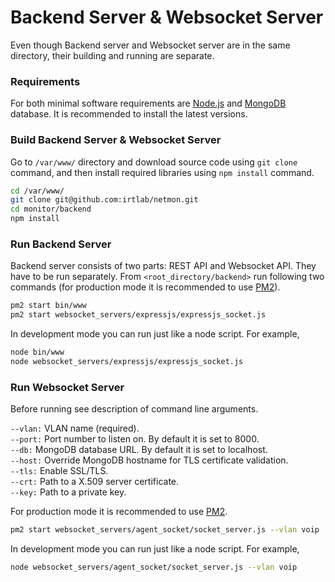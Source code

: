 # Backend Server & Websocket Server
Even though Backend server and Websocket server are in the same directory, their
building and running are separate.

### Requirements
For both minimal software requirements are [Node.js](https://nodejs.org/en/) and
[MongoDB](https://docs.mongodb.com/manual/tutorial/install-mongodb-on-ubuntu/)
database. It is recommended to install the latest versions.

### Build Backend Server & Websocket Server
Go to `/var/www/` directory and download source code using `git clone` command,
and then install required libraries using `npm install` command.
```bash
cd /var/www/
git clone git@github.com:irtlab/netmon.git
cd monitor/backend
npm install
```
    
### Run Backend Server
Backend server consists of two parts: REST API and Websocket API.
They have to be run separately. From `<root_directory/backend>` run following
two commands (for production mode it is recommended to use
[PM2](http://pm2.keymetrics.io/)).
```bash
pm2 start bin/www
pm2 start websocket_servers/expressjs/expressjs_socket.js
```

In development mode you can run just like a node script. For example,
```bash
node bin/www
node websocket_servers/expressjs/expressjs_socket.js
```


### Run Websocket Server
Before running see description of command line arguments.<br/>

`--vlan:` VLAN name (required).<br/>
`--port:` Port number to listen on. By default it is set to 8000.<br/>
`--db:` MongoDB database URL. By default it is set to localhost.<br/>
`--host:` Override MongoDB hostname for TLS certificate validation.<br/>
`--tls:` Enable SSL/TLS.<br/>
`--crt:` Path to a X.509 server certificate.<br/>
`--key:` Path to a private key.<br/>

For production mode it is recommended to use [PM2](http://pm2.keymetrics.io/).
```bash
pm2 start websocket_servers/agent_socket/socket_server.js --vlan voip
```

In development mode you can run just like a node script. For example,
```bash
node websocket_servers/agent_socket/socket_server.js --vlan voip
```
